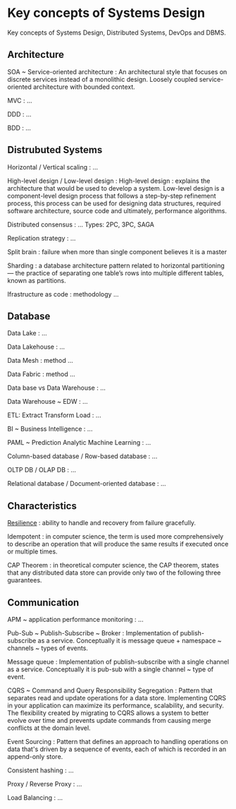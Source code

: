 # Key concepts of Systems Design

Key concepts of Systems Design, Distributed Systems, DevOps and DBMS.

<!-- [:arrow_down: Tags legend](#tags-legend) at the end of the page. -->

<!-- - []() by []() ( _:movie_camera:_ ) -->

## Architecture

SOA ~ Service-oriented architecture
: An architectural style that focuses on discrete services instead of a monolithic design. Loosely coupled service-oriented architecture with bounded context.

MVC
: ...

DDD
: ...

BDD
: ...

## Distrubuted Systems

Horizontal / Vertical scaling
: ...

High-level design / Low-level design
: High-level design : explains the architecture that would be used to develop a system. Low-level design is a component-level design process that follows a step-by-step refinement process, this process can be used for designing data structures, required software architecture, source code and ultimately, performance algorithms.

Distributed consensus
: ...
Types: 2PC, 3PC, SAGA

Replication strategy
: ...

Split brain
: failure when more than single component believes it is a master

Sharding
: a database architecture pattern related to horizontal partitioning — the practice of separating one table’s rows into multiple different tables, known as partitions.

Ifrastructure as code
: methodology ...

## Database

Data Lake
: ...

Data Lakehouse
: ...

Data Mesh
: method ...

Data Fabric
: method ...

Data base vs Data Warehouse
: ...

Data Warehouse ~ EDW
: ...

ETL: Extract Transform Load
: ...

BI ~ Business Intelligence
: ...

PAML ~ Prediction Analytic Machine Learning
: ...

Column-based database / Row-based database
: ...

OLTP DB / OLAP DB
: ...

Relational database / Document-oriented database
: ...

## Characteristics

[Resilience](https://www.youtube.com/watch?v=NIy9HMRlpjQ)
: ability to handle and recovery from failure gracefully.

Idempotent
: in computer science, the term is used more comprehensively to describe an operation that will produce the same results if executed once or multiple times.

CAP Theorem
: in theoretical computer science, the CAP theorem, states that any distributed data store can provide only two of the following three guarantees.

## Communication

APM ~ application performance monitoring
: ...

Pub-Sub ~ Publish-Subscribe ~ Broker
: Implementation of publish-subscribe as a service. Conceptually it is message queue + namespace ~ channels ~ types of events.

Message queue
: Implementation of publish-subscribe with a single channel as a service. Conceptually it is pub-sub with a single channel ~ type of event.

CQRS ~ Command and Query Responsibility Segregation
: Pattern that separates read and update operations for a data store. Implementing CQRS in your application can maximize its performance, scalability, and security. The flexibility created by migrating to CQRS allows a system to better evolve over time and prevents update commands from causing merge conflicts at the domain level.

Event Sourcing
: Pattern that defines an approach to handling operations on data that's driven by a sequence of events, each of which is recorded in an append-only store.

Consistent hashing
: ...

Proxy / Reverse Proxy
: ...

Load Balancing
: ...

<!-- ## Tags legend -->
<!-- - ( _:movie_camera:_ ) - video material -->
<!-- - ( _short_ ) - short overview -->
